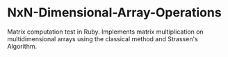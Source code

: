 NxN-Dimensional-Array-Operations
================================

Matrix computation test in Ruby.
Implements matrix multiplication on multidimensional arrays using the classical method and Strassen's Algorithm.

